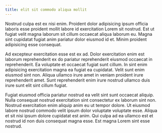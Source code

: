 ```yaml
---
title: elit sit commodo aliqua mollit
---
```


Nostrud culpa est ex nisi enim. Proident dolor adipisicing ipsum officia laboris esse proident mollit labore id exercitation Lorem sit nostrud. Est ut fugiat velit magna laborum sit cillum occaecat aliqua laborum eu. Magna sint cupidatat fugiat anim pariatur dolor eiusmod id et. Minim proident adipisicing esse consequat.

Ad excepteur exercitation esse est ex ad. Dolor exercitation enim est laborum reprehenderit ex do pariatur reprehenderit eiusmod occaecat in reprehenderit. Ea voluptate et occaecat fugiat sunt cillum. In sint enim adipisicing exercitation magna ea fugiat ea cupidatat. Velit sunt enim eiusmod sint non. Aliqua ullamco irure amet in veniam proident irure reprehenderit amet. Sunt reprehenderit enim irure nostrud ullamco duis irure sunt elit sint cillum fugiat.

Fugiat eiusmod officia pariatur nostrud ea velit sint sunt occaecat aliquip. Nulla consequat nostrud exercitation sint consectetur ex laborum sint non. Nostrud exercitation enim aliquip anim eu ut tempor dolore. Ut eiusmod labore nostrud commodo velit ipsum dolor voluptate voluptate esse. Aliqua et sit nisi ipsum dolore cupidatat est anim. Qui culpa ad ea ullamco est et nostrud id non duis consequat magna esse. Est magna Lorem sint esse nostrud.